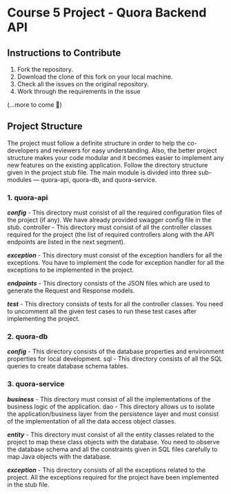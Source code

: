 # Course 5 Project - Quora Backend API 

## Instructions to Contribute

1. Fork the repository.
2. Download the clone of this fork on your local machine.
3. Check all the issues on the original repository.
4. Work through the requirements in the issue


(...more to come :clown_face:)

## Project Structure
The project must follow a definite structure in order to help the co-developers and reviewers for easy understanding. Also, the better project structure makes your code modular and it becomes easier to implement any new features on the existing application. Follow the directory structure given in the project stub file. The main module is divided into three sub-modules —  quora-api, quora-db, and quora-service.

### 1. quora-api

***config*** - This directory must consist of all the required configuration files of the project (if any). We have already provided swagger config file in the stub.
controller - This directory must consist of all the controller classes required for the project (the list of required controllers along with the API endpoints are listed in the next segment).

***exception*** - This directory must consist of the exception handlers for all the exceptions. You have to implement the code for exception handler for all the exceptions to be implemented in the project.

***endpoints*** - This directory consists of the JSON files which are used to generate the Request and Response models.

***test*** - This directory consists of tests for all the controller classes. You need to uncomment all the given test cases to run these test cases after implementing the project.

 

### 2. quora-db

***config*** - This directory consists of the database properties and environment properties for local development.
sql - This directory consists of all the SQL queries to create database schema tables.
 

### 3. quora-service

***business*** - This directory must consist of all the implementations of the business logic of the application.
dao - This directory allows us to isolate the application/business layer from the persistence layer and must consist of the implementation of all the data access object classes.

***entity*** - This directory must consist of all the entity classes related to the project to map these class objects with the database. You need to observe the database schema and all the constraints given in SQL files carefully to map Java objects with the database.

***exception*** - This directory consists of all the exceptions related to the project. All the exceptions required for the project have been implemented in the stub file.